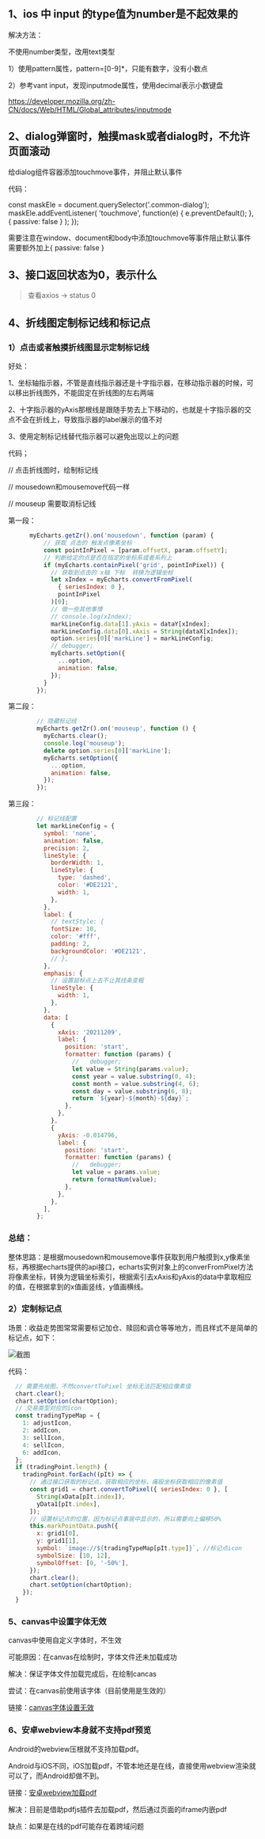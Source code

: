 ## 1、ios 中 input 的type值为number是不起效果的

解决方法：

不使用number类型，改用text类型

1）使用pattern属性，pattern=[0-9]*，只能有数字，没有小数点

2）参考vant input，发现inputmode属性，使用decimal表示小数键盘

https://developer.mozilla.org/zh-CN/docs/Web/HTML/Global_attributes/inputmode

## 2、dialog弹窗时，触摸mask或者dialog时，不允许页面滚动

给dialog组件容器添加touchmove事件，并阻止默认事件

代码：

 const maskEle = document.querySelector('.common-dialog');
      maskEle.addEventListener(
        'touchmove',
        function(e) {
          e.preventDefault();
        },
        { passive: false }
      );
   });

需要注意在window、document和body中添加touchmove等事件阻止默认事件需要额外加上{ passive: false }

## 3、接口返回状态为0，表示什么

> 查看axios -> status 0

## 4、折线图定制标记线和标记点

### 1）点击或者触摸折线图显示定制标记线

好处：

1、坐标轴指示器，不管是直线指示器还是十字指示器，在移动指示器的时候，可以移出折线图外，不能固定在折线图的左右两端

2、十字指示器的yAxis那根线是跟随手势去上下移动的，也就是十字指示器的交点不会在折线上，导致指示器的label展示的值不对

3、使用定制标记线替代指示器可以避免出现以上的问题

代码；

// 点击折线图时，绘制标记线

// mousedown和mousemove代码一样

// mouseup 需要取消标记线

第一段：

```javascript
      myEcharts.getZr().on('mousedown', function (param) {
          // 获取 点击的 触发点像素坐标
          const pointInPixel = [param.offsetX, param.offsetY];
          // 判断给定的点是否在指定的坐标系或者系列上
          if (myEcharts.containPixel('grid', pointInPixel)) {
            // 获取到点击的 x轴 下标  转换为逻辑坐标
            let xIndex = myEcharts.convertFromPixel(
              { seriesIndex: 0 },
              pointInPixel
            )[0];
            // 做一些其他事情
            // console.log(xIndex);
            markLineConfig.data[1].yAxis = dataY[xIndex];
            markLineConfig.data[0].xAxis = String(dataX[xIndex]);
            option.series[0]['markLine'] = markLineConfig;
            // debugger;
            myEcharts.setOption({
              ...option,
              animation: false,
            });
          }
        });
```

第二段：

```javascript
        // 隐藏标记线
        myEcharts.getZr().on('mouseup', function () {
          myEcharts.clear();
          console.log('mouseup');
          delete option.series[0]['markLine'];
          myEcharts.setOption({
            ...option,
            animation: false,
          });
        });
```

第三段：

```javascript
        // 标记线配置
        let markLineConfig = {
          symbol: 'none',
          animation: false,
          precision: 2,
          lineStyle: {
            borderWidth: 1,
            lineStyle: {
              type: 'dashed',
              color: '#DE2121',
              width: 1,
            },
          },
          label: {
            // textStyle: {
            fontSize: 10,
            color: '#fff',
            padding: 2,
            backgroundColor: '#DE2121',
            // },
          },
          emphasis: {
            // 设置鼠标点上去不让其线条变粗
            lineStyle: {
              width: 1,
            },
          },
          data: [
            {
              xAxis: '20211209',
              label: {
                position: 'start',
                formatter: function (params) {
                  //   debugger;
                  let value = String(params.value);
                  const year = value.substring(0, 4);
                  const month = value.substring(4, 6);
                  const day = value.substring(6, 8);
                  return `${year}-${month}-${day}`;
                },
              },
            },
            {
              yAxis: -0.014796,
              label: {
                position: 'start',
                formatter: function (params) {
                  //   debugger;
                  let value = params.value;
                  return formatNum(value);
                },
              },
            },
          ],
        };
```

### 总结：

整体思路：是根据mousedown和mousemove事件获取到用户触摸到x,y像素坐标，再根据echarts提供的api接口，echarts实例对象上的converFromPixel方法将像素坐标，转换为逻辑坐标索引，根据索引去xAxis和yAxis的data中拿取相应的值，在根据拿到的x值画竖线，y值画横线。

### 2）定制标记点

场景：收益走势图常常需要标记加仓、赎回和调仓等等地方，而且样式不是简单的标记点，如下：

![截图](6ee46e4e0b8350524050a44deb7d773b.png)

代码：

```javascript
  // 需要先绘图，不然convertToPixel 坐标无法匹配相应像素值
  chart.clear();
  chart.setOption(chartOption);
  // 交易类型对应的icon
  const tradingTypeMap = {
    1: adjustIcon,
    2: addIcon,
    3: sellIcon,
    4: sellIcon,
    6: addIcon,
  };
  if (tradingPoint.length) {
    tradingPoint.forEach((pIt) => {
      // 通过接口获取的标记点，获取相应的坐标，痛殴坐标获取相应的像素值
      const grid1 = chart.convertToPixel({ seriesIndex: 0 }, [
        String(xData[pIt.index]),
        yData1[pIt.index],
      ]);
      // 设置标记点的位置，因为标记点事居中显示的，所以需要向上偏移50%
      this.markPointData.push({
        x: grid1[0],
        y: grid1[1],
        symbol: `image://${tradingTypeMap[pIt.type]}`, //标记点icon
        symbolSize: [10, 12],
        symbolOffset: [0, '-50%'],
      });
      chart.clear();
      chart.setOption(chartOption);
    });
  }
```

### 5、canvas中设置字体无效

canvas中使用自定义字体时，不生效

可能原因：在canvas在绘制时，字体文件还未加载成功

解决：保证字体文件加载完成后，在绘制cancas

尝试：在canvas前使用该字体（目前使用是生效的）

链接：[canvas字体设置无效](https://www.jianshu.com/p/9a350b2bf4f9)

### 6、安卓webview本身就不支持pdf预览

Android的webview压根就不支持加载pdf。

Android与iOS不同，iOS加载pdf，不管本地还是在线，直接使用webview渲染就可以了，而Android却做不到。

链接：[安卓webview加载pdf](https://cloud.tencent.com/developer/article/1899292)

解决：目前是借助pdfjs插件去加载pdf，然后通过页面的iframe内嵌pdf

缺点：如果是在线的pdf可能存在着跨域问题